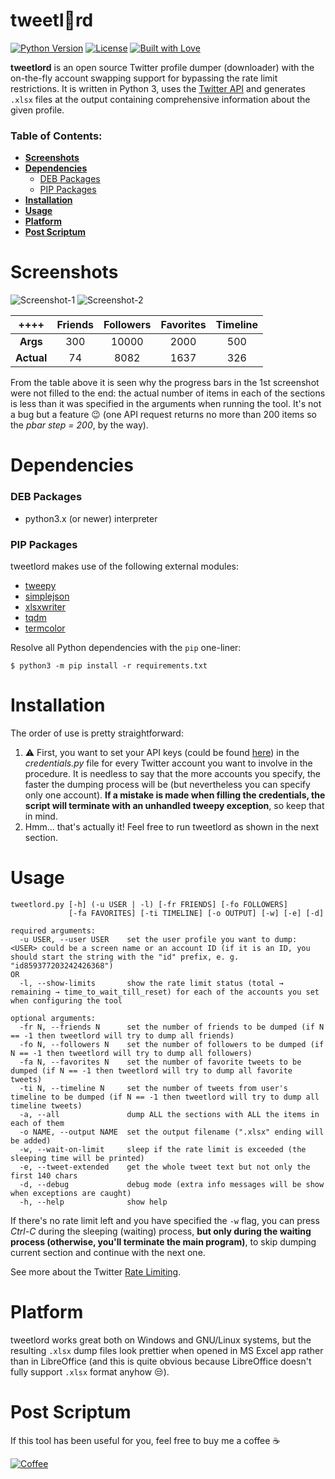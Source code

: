 tweetl:crown:rd
==========
[![Python Version](https://img.shields.io/badge/python-3.x-blue.svg)](https://www.python.org/downloads)
[![License](https://img.shields.io/badge/license-GPLv3-blue.svg)](https://raw.githubusercontent.com/snovvcrash/usbrip/master/LICENSE)
[![Built with Love](https://img.shields.io/badge/built%20with-%F0%9F%92%97%F0%9F%92%97%F0%9F%92%97-lightgrey.svg)](https://emojipedia.org/growing-heart)

**tweetlord** is an open source Twitter profile dumper (downloader) with the on-the-fly account swapping support for bypassing the rate limit restrictions. It is written in Python 3, uses the [Twitter API](https://developer.twitter.com/en/docs/accounts-and-users/follow-search-get-users/api-reference "API Reference — Twitter Developers") and generates `.xlsx` files at the output containing comprehensive information about the given profile.

### Table of Contents:
  * [**Screenshots**](#screenshots)
  * [**Dependencies**](#dependencies)
    * [DEB Packages](#deb-packages)
    * [PIP Packages](#pip-packages)
  * [**Installation**](#installation)
  * [**Usage**](#usage)
  * [**Platform**](#platform)
  * [**Post Scriptum**](#post-scriptum)

Screenshots
==========
![Screenshot-1](https://user-images.githubusercontent.com/23141800/43296815-5291c4ee-9156-11e8-9ce4-8c30a01b801d.png "Dumping the HTB profile")
![Screenshot-2](https://user-images.githubusercontent.com/23141800/43296820-5789703c-9156-11e8-9125-6eeac72aff22.png "Checking the account rate limit status")

|    ++++    | Friends | Followers | Favorites | Timeline |
|:----------:|:-------:|:---------:|:---------:|:--------:|
|  **Args**  |   300   |   10000   |   2000    |    500   |
| **Actual** |    74   |    8082   |   1637    |    326   |

From the table above it is seen why the progress bars in the 1st screenshot were not filled to the end: the actual number of items in each of the sections is less than it was specified in the arguments when running the tool. It's not a bug but a feature :wink: (one API request returns no more than 200 items so the *pbar step = 200*, by the way).

Dependencies
==========
### DEB Packages
  * python3.x (or newer) interpreter

### PIP Packages
tweetlord makes use of the following external modules:
  * [tweepy](https://github.com/tweepy/tweepy "tweepy/tweepy: Twitter for Python!")
  * [simplejson](https://github.com/simplejson/simplejson "simplejson/simplejson: simplejson is a simple, fast, extensible JSON encoder/decoder for Python")
  * [xlsxwriter](https://github.com/jmcnamara/XlsxWriter "jmcnamara/XlsxWriter: A Python module for creating Excel XLSX files.")
  * [tqdm](https://github.com/tqdm/tqdm "tqdm/tqdm: A fast, extensible progress bar for Python and CLI")
  * [termcolor](https://pypi.org/project/termcolor "termcolor · PyPI")

Resolve all Python dependencies with the `pip` one-liner:
```
$ python3 -m pip install -r requirements.txt
```

Installation
==========
The order of use is pretty straightforward:
  1. :warning: First, you want to set your API keys (could be found [here](https://developer.twitter.com/en/apps)) in the *credentials.py* file for every Twitter account you want to involve in the procedure. It is needless to say that the more accounts you specify, the faster the dumping process will be (but nevertheless you can specify only one account). **If a mistake is made when filling the credentials, the script will terminate with an unhandled tweepy exception**, so keep that in mind.
  2. Hmm... that's actually it! Feel free to run tweetlord as shown in the next section.

Usage
==========
```
tweetlord.py [-h] (-u USER | -l) [-fr FRIENDS] [-fo FOLLOWERS]
             [-fa FAVORITES] [-ti TIMELINE] [-o OUTPUT] [-w] [-e] [-d]

required arguments:
  -u USER, --user USER    set the user profile you want to dump: <USER> could be a screen name or an account ID (if it is an ID, you should start the string with the "id" prefix, e. g. "id859377203242426368")
OR
  -l, --show-limits       show the rate limit status (total → remaining → time_to_wait_till_reset) for each of the accounts you set when configuring the tool

optional arguments:
  -fr N, --friends N      set the number of friends to be dumped (if N == -1 then tweetlord will try to dump all friends)
  -fo N, --followers N    set the number of followers to be dumped (if N == -1 then tweetlord will try to dump all followers)
  -fa N, --favorites N    set the number of favorite tweets to be dumped (if N == -1 then tweetlord will try to dump all favorite tweets)
  -ti N, --timeline N     set the number of tweets from user's timeline to be dumped (if N == -1 then tweetlord will try to dump all timeline tweets)
  -a, --all               dump ALL the sections with ALL the items in each of them
  -o NAME, --output NAME  set the output filename (".xlsx" ending will be added)
  -w, --wait-on-limit     sleep if the rate limit is exceeded (the sleeping time will be printed)
  -e, --tweet-extended    get the whole tweet text but not only the first 140 chars
  -d, --debug             debug mode (extra info messages will be show when exceptions are caught)
  -h, --help              show help
```

If there's no rate limit left and you have specified the `-w` flag, you can press *Ctrl-C* during the sleeping (waiting) process, **but only during the waiting process (otherwise, you'll terminate the main program)**, to skip dumping current section and continue with the next one.

See more about the Twitter [Rate Limiting](https://developer.twitter.com/en/docs/basics/rate-limiting.html "Rate Limiting — Twitter Developers").

Platform
==========
tweetlord works great both on Windows and GNU/Linux systems, but the resulting `.xlsx` dump files look prettier when opened in MS Excel app rather than in LibreOffice (and this is quite obvious because LibreOffice doesn't fully support `.xlsx` format anyhow :unamused:).

Post Scriptum
==========
If this tool has been useful for you, feel free to buy me a coffee :coffee:

[![Coffee](https://user-images.githubusercontent.com/23141800/44239302-60d2fc00-a1c1-11e8-8aaa-4fb829df2293.png)](https://buymeacoff.ee/snovvcrash)
